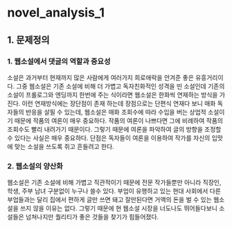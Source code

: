 # novel_analysis_1
## 1. 문제정의
### 1. 웹소설에서 댓글의 역할과 중요성

소설은 과거부터 현재까지 많은 사람에게 여러가지 희로애락을 안겨준 좋은 유흥거리이다. 그중 웹소설은 기존 소설에 비해 더 가볍고 독자친화적인 성격을 띤 소설인데 기존의 소설이 프롤로그와 엔딩까지 한번에 주는 식이라면 웹소설은 한화씩 연재하는 방식을 가진다. 이런 연재방식에는 장단점이 존재 하는데 장점으로는 단편식 연재다 보니 매화 독자들의 반응을 살필 수 있는데, 웹소설은 매화 조회수에 따라 수입을 버는 상업적 소설이기 때문에 작품의 여론이 매우 중요하다. 작품의 여론이 나쁘다면 그에 비례하여 작품의 조회수도 빨리 내려가기 때문이다. 그렇기 때문에 여론을 파악하여 글의 방향을 조정할 수 있다는 사실은 매우 중요하다. 단점은 독자들이 여론을 이용하여 작가를 자신의 입맛에 맞는 소설을 쓰도록 쥐고 흔들려고 한다. 

### 2. 웹소설의 양산화

웹소설은 기존 소설에 비해 가볍고 직관적이기 때문에 전문 작가들뿐만 아니라 직장인, 학생, 주부 남녀 구분없이 누구나 쓸수 있다. 부업이 유행하고 있는 현대 사회에서 다른 부업들과는 달리 집에서 편하게 글만 쓰면 돼고 잘만된다면 거액의 돈을 벌 수 있는 웹소설을 쓰지 않을 이유는 없다. 그렇기 때문에 현 웹소설 시장을 너도나도 뛰어들다보니 소설들은 넘쳐나지만 퀄리티가 좋은 것들을 찾기가 힘들어졌다. 
